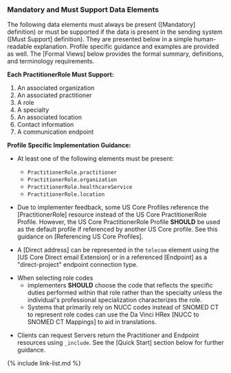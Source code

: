 
### Mandatory and Must Support Data Elements

The following data elements must always be present ([Mandatory] definition) or must be supported if the data is present in the sending system ([Must Support] definition). They are presented below in a simple human-readable explanation. Profile specific guidance and examples are provided as well. The [Formal Views] below provides the formal summary, definitions, and terminology requirements.

**Each PractitionerRole Must Support:**

1. An associated organization
1. An associated practitioner
1. A role
1. A specialty
1. An associated location
1. Contact information
1. A communication endpoint

**Profile Specific Implementation Guidance:**

* At least one of the following elements must be present:
    - `PractitionerRole.practitioner`
    - `PractitionerRole.organization`
    - `PractitionerRole.healthcareService`
    - `PractitionerRole.location`

* Due to implementer feedback, some US Core Profiles reference the [PractitionerRole] resource instead of the US Core PractitionerRole Profile. However, the US Core PractitionerRole Profile **SHOULD** be used as the default profile if referenced by another US Core profile. See this guidance on [Referencing US Core Profiles].
* A [Direct address] can be represented in the `telecom` element using the [US Core Direct email Extension] or in a referenced [Endpoint] as a "direct-project" endpoint connection type.
<div class="bg-success" markdown="1">

* When selecting role codes
  * implementers **SHOULD** choose the code that reflects the specific duties performed within that role rather than the specialty unless the individual's professional specialization characterizes the role.
  * Systems that primarily rely on NUCC codes instead of SNOMED CT to represent role codes can use the Da Vinci HRex [NUCC to SNOMED CT Mappings] to aid in translations. 
</div><!-- new-content --> 

* Clients can request Servers return the Practitioner and Endpoint resources using `_include`. See the [Quick Start] section below for further guidance.

{% include link-list.md %}
